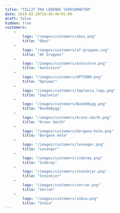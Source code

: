 ```yaml
---
title: "TILLIT FRA LEDENDE VIRKSOMHETER"
date: 2019-02-20T10:56:46+01:00
draft: false
hidden: true
customers:
    -
        logo: "/images/customers/obos.png"
        title: "Obos"
    -
        logo: "/images/customers/af-gruppen.svg"
        title: "AF Gruppen"
    -
        logo: "/images/customers/autostore.png"
        title: "Autostore"
    -
        logo: "/images/customers/OPTIMAR.png"
        title: "Optimar"
    -
        logo: "/images/customers/Implenia_logo.png"
        title: "Implenia"
    -
        logo: "/images/customers/BundeBygg.png"
        title: "BundeBygg"
    -
        logo: "/images/customers/kruse-smith.png"
        title: "Kruse Smith"
    -
        logo: "/images/customers/bergene-holm.png"
        title: "Bergene Holm"
    -
        logo: "/images/customers/levanger.png"
        title: "Levanger"
    -
        logo: "/images/customers/inderøy.png"
        title: "Inderøy"
    -
        logo: "/images/customers/steinkjer.png"
        title: "Steinkjer"
    -
        logo: "/images/customers/verran.png"
        title: "Verran"
    -
        logo: "/images/customers/snåsa.png"
        title: "Snåsa"
---
```

